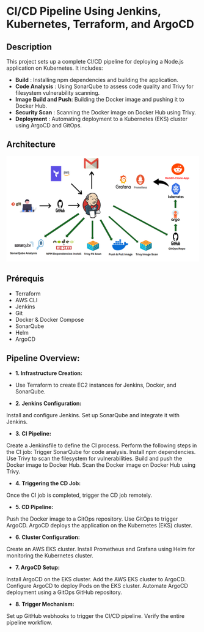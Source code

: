 # CI/CD Pipeline Using Jenkins, Kubernetes, Terraform, and ArgoCD

## Description
This project sets up a complete CI/CD pipeline for deploying a Node.js application on Kubernetes. It includes:

- **Build** : Installing npm dependencies and building the application.
- **Code Analysis** : Using SonarQube to assess code quality and Trivy for filesystem vulnerability scanning.
- **Image Build and Push**: Building the Docker image and pushing it to Docker Hub.
- **Security Scan** : Scanning the Docker image on Docker Hub using Trivy.
- **Deployment** : Automating deployment to a Kubernetes (EKS) cluster using ArgoCD and GitOps.

## Architecture
![Diagramme](Project-image.png)

## Prérequis
- Terraform
- AWS CLI
- Jenkins
- Git
- Docker & Docker Compose
- SonarQube
- Helm
- ArgoCD


## Pipeline Overview:
- **1. Infrastructure Creation:**

* Use Terraform to create EC2 instances for Jenkins, Docker, and SonarQube.
- **2. Jenkins Configuration:**

Install and configure Jenkins.
Set up SonarQube and integrate it with Jenkins.
- **3. CI Pipeline:**

Create a Jenkinsfile to define the CI process.
Perform the following steps in the CI job:
Trigger SonarQube for code analysis.
Install npm dependencies.
Use Trivy to scan the filesystem for vulnerabilities.
Build and push the Docker image to Docker Hub.
Scan the Docker image on Docker Hub using Trivy.
- **4. Triggering the CD Job:**

Once the CI job is completed, trigger the CD job remotely.
- **5. CD Pipeline:**

Push the Docker image to a GitOps repository.
Use GitOps to trigger ArgoCD.
ArgoCD deploys the application on the Kubernetes (EKS) cluster.
- **6. Cluster Configuration:**

Create an AWS EKS cluster.
Install Prometheus and Grafana using Helm for monitoring the Kubernetes cluster.
- **7. ArgoCD Setup:**

Install ArgoCD on the EKS cluster.
Add the AWS EKS cluster to ArgoCD.
Configure ArgoCD to deploy Pods on the EKS cluster.
Automate ArgoCD deployment using a GitOps GitHub repository.
- **8. Trigger Mechanism:**

Set up GitHub webhooks to trigger the CI/CD pipeline.
Verify the entire pipeline workflow.

